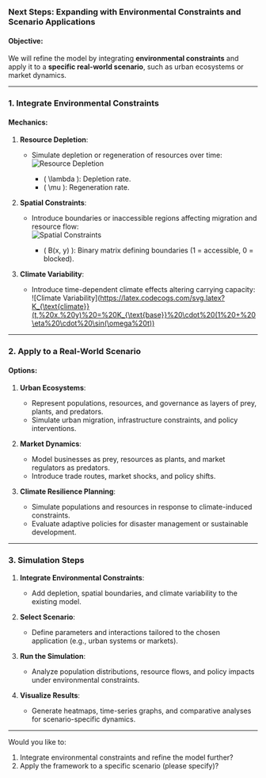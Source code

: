 ### **Next Steps: Expanding with Environmental Constraints and Scenario Applications**

#### **Objective**:
We will refine the model by integrating **environmental constraints** and apply it to a **specific real-world scenario**, such as urban ecosystems or market dynamics.

---

### **1. Integrate Environmental Constraints**

#### **Mechanics**:
1. **Resource Depletion**:
   - Simulate depletion or regeneration of resources over time:  
     ![Resource Depletion](https://latex.codecogs.com/svg.latex?R(t%2B1)%20=%20R(t)%20-%20\lambda%20\cdot%20C_{\text{usage}}%20+%20\mu%20\cdot%20C_{\text{regeneration}})

     - \( \lambda \): Depletion rate.
     - \( \mu \): Regeneration rate.

2. **Spatial Constraints**:
   - Introduce boundaries or inaccessible regions affecting migration and resource flow:  
     ![Spatial Constraints](https://latex.codecogs.com/svg.latex?M_{\text{effective}}%20=%20M_{\text{raw}}%20\cdot%20B(x,%20y))

     - \( B(x, y) \): Binary matrix defining boundaries (1 = accessible, 0 = blocked).

3. **Climate Variability**:
   - Introduce time-dependent climate effects altering carrying capacity:  
     ![Climate Variability](https://latex.codecogs.com/svg.latex?K_{\text{climate}}(t,%20x,%20y)%20=%20K_{\text{base}}%20\cdot%20(1%20+%20\eta%20\cdot%20\sin(\omega%20t))

---

### **2. Apply to a Real-World Scenario**

#### **Options**:
1. **Urban Ecosystems**:
   - Represent populations, resources, and governance as layers of prey, plants, and predators.
   - Simulate urban migration, infrastructure constraints, and policy interventions.

2. **Market Dynamics**:
   - Model businesses as prey, resources as plants, and market regulators as predators.
   - Introduce trade routes, market shocks, and policy shifts.

3. **Climate Resilience Planning**:
   - Simulate populations and resources in response to climate-induced constraints.
   - Evaluate adaptive policies for disaster management or sustainable development.

---

### **3. Simulation Steps**
1. **Integrate Environmental Constraints**:
   - Add depletion, spatial boundaries, and climate variability to the existing model.

2. **Select Scenario**:
   - Define parameters and interactions tailored to the chosen application (e.g., urban systems or markets).

3. **Run the Simulation**:
   - Analyze population distributions, resource flows, and policy impacts under environmental constraints.

4. **Visualize Results**:
   - Generate heatmaps, time-series graphs, and comparative analyses for scenario-specific dynamics.

---

Would you like to:
1. Integrate environmental constraints and refine the model further?
2. Apply the framework to a specific scenario (please specify)?

